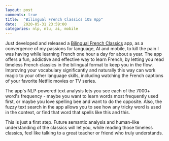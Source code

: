 ```yaml
---
layout: post
comments: true
title:  "Bilingual French Classics iOS App"
date:   2020-05-31 23:59:00
categories: nlp, nlu, ai, mobile
---
```


Just developed and released a [Bilingual French Classics](https://apps.apple.com/us/app/bilingual-french-classics/id1514959129?ls=1) app, as a convergence of my passions for language, AI and mobile, to kill the pain I was having while learning French one hour a day for about a year. The app offers a fun, addictive and effective way to learn French, by letting you read timeless French classics in the bilingual format to keep you in the flow. Improving your vocabulary significantly and naturally this way can work magic to your other language skills, including watching the French captions of your favorite Netflix movies or TV series.

The app's NLP-powered text analysis lets you see each of the 7000+ word's frequency - maybe you want to learn words most frequently used first, or maybe you love spelling bee and want to do the opposite. Also, the fuzzy text search in the app allows you to see how any tricky word is used in the context, or find that word that spells like this and this.

This is just a first step. Future semantic analysis and human-like understanding of the classics will let you, while reading those timeless classics, feel like talking to a great teacher or friend who truly understands.

